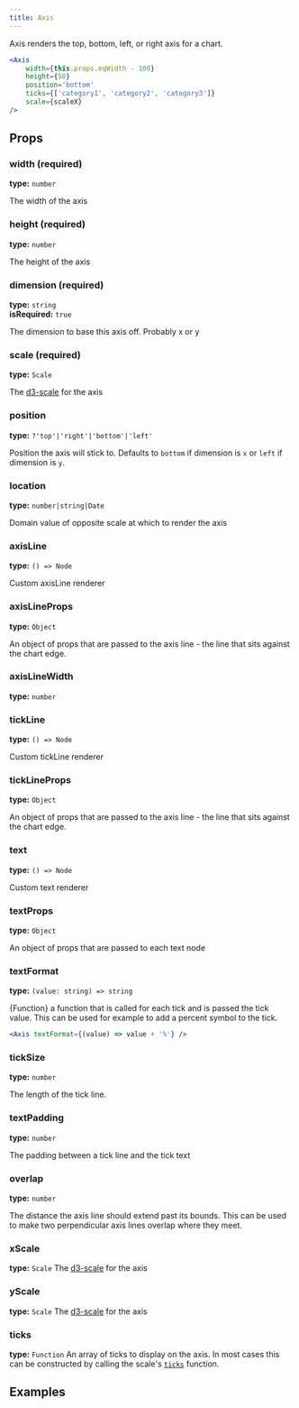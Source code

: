 ```yaml
---
title: Axis
---
```


Axis renders the top, bottom, left, or right axis for a chart.

```jsx
<Axis
    width={this.props.eqWidth - 100}
    height={50}
    position='bottom'
    ticks={['category1', 'category2', 'category3']}
    scale={scaleX}
/>
```

## Props

### width (required)
**type:** `number`   

The width of the axis


### height (required)
**type:** `number`  

The height of the axis


### dimension (required)
**type:** `string`  
**isRequired:** `true`

The dimension to base this axis off. Probably x or y


### scale (required)
**type:** `Scale`

The [d3-scale](https://github.com/d3/d3-scale) for the axis


### position
**type:** `?'top'|'right'|'bottom'|'left'`

Position the axis will stick to. Defaults to `bottom` if dimension is `x` or `left` if dimension is
`y`.


### location
**type:** `number|string|Date`  

Domain value of opposite scale at which to render the axis


### axisLine
**type:** `() => Node`

Custom axisLine renderer


### axisLineProps
**type:** `Object`

An object of props that are passed to the axis line - the line that sits against the chart edge.


### axisLineWidth
**type:** `number`


### tickLine
**type:** `() => Node`

Custom tickLine renderer


### tickLineProps
**type:** `Object`

An object of props that are passed to the axis line - the line that sits against the chart edge.

### text
**type:** `() => Node`

Custom text renderer


### textProps
**type:** `Object`

An object of props that are passed to each text node


### textFormat
**type:** `(value: string) => string`

{Function} a function that is called for each tick and is passed the tick value. This can be used 
for example to add a percent symbol to the tick.

```jsx
<Axis textFormat={(value) => value + '%'} />
```
         

### tickSize
**type:** `number`

The length of the tick line.


### textPadding
**type:** `number`

The padding between a tick line and the tick text

### overlap
**type:** `number`

The distance the axis line should extend past its bounds. This can be used to make two
perpendicular axis lines overlap where they meet.



### xScale
**type:** `Scale`
The [d3-scale](https://github.com/d3/d3-scale) for the axis


### yScale
**type:** `Scale`
The [d3-scale](https://github.com/d3/d3-scale) for the axis


### ticks
**type:** `Function`
An array of ticks to display on the axis. In most cases this can be constructed by
calling the scale's [`ticks`](https://github.com/d3/d3-scale#continuous_ticks) function.



## Examples


[d3-scale]: https://github.com/d3/d3-scale

